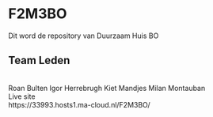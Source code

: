 # F2M3BO
Dit word de repository van Duurzaam Huis BO  
## Team Leden
<br>
Roan Bulten   
Igor Herrebrugh  
Kiet Mandjes  
Milan Montauban  
<br/>
Live site  
<br>
https://33993.hosts1.ma-cloud.nl/F2M3BO/

